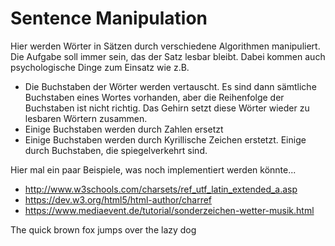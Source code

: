# Sentence Manipulation

Hier werden Wörter in Sätzen durch verschiedene Algorithmen manipuliert.
Die Aufgabe soll immer sein, das der Satz lesbar bleibt. Dabei kommen auch psychologische Dinge zum Einsatz wie z.B.

* Die Buchstaben der Wörter werden vertauscht. Es sind dann sämtliche Buchstaben eines Wortes vorhanden, aber die Reihenfolge
der Buchstaben ist nicht richtig. Das Gehirn setzt diese Wörter wieder zu lesbaren Wörtern zusammen.
* Einige Buchstaben werden durch Zahlen ersetzt
* Einige Buchstaben werden durch Kyrillische Zeichen erstetzt. Einige durch Buchstaben, die spiegelverkehrt sind.

Hier mal ein paar Beispiele, was noch implementiert werden könnte...
* http://www.w3schools.com/charsets/ref_utf_latin_extended_a.asp
* https://dev.w3.org/html5/html-author/charref
* https://www.mediaevent.de/tutorial/sonderzeichen-wetter-musik.html

The quick brown fox jumps over the lazy dog
